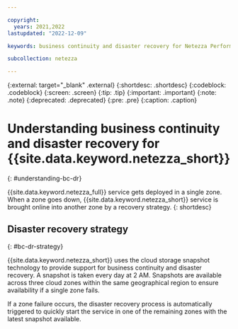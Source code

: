 ```yaml
---

copyright:
  years: 2021,2022
lastupdated: "2022-12-09"

keywords: business continuity and disaster recovery for Netezza Performance Server as a Service, business continuity, disaster recovery,

subcollection: netezza

---
```

{:external: target="_blank" .external}
{:shortdesc: .shortdesc}
{:codeblock: .codeblock}
{:screen: .screen}
{:tip: .tip}
{:important: .important}
{:note: .note}
{:deprecated: .deprecated}
{:pre: .pre}
{:caption: .caption}

# Understanding business continuity and disaster recovery for {{site.data.keyword.netezza_short}}
{: #understanding-bc-dr}

{{site.data.keyword.netezza_full}} service gets deployed in a single zone. When a zone goes down, {{site.data.keyword.netezza_short}} service is brought online into another zone by a recovery strategy.
{: shortdesc}

## Disaster recovery strategy
{: #bc-dr-strategy}

{{site.data.keyword.netezza_short}} uses the cloud storage snapshot technology to provide support for business continuity and disaster recovery. A snapshot is taken every day at 2 AM. Snapshots are available across three cloud zones within the same geographical region to ensure availability if a single zone fails.

If a zone failure occurs, the disaster recovery process is automatically triggered to quickly start the service in one of the remaining zones with the latest snapshot available.
